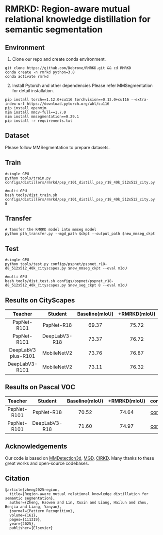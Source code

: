 # RMRKD: Region-aware mutual relational knowledge distillation for semantic segmentation

## Environment
1. Clone our repo and create conda environment.
```
git clone https://github.com/Debrove/RMRKD.git && cd RMRKD
conda create -n rmrkd python=3.8
conda activate rmrkd
```

2. Install Pytorch and other dependencies
Please refer MMSegmentation for detail installation.
```
pip install torch==1.12.0+cu116 torchvision==0.13.0+cu116 --extra-index-url https://download.pytorch.org/whl/cu116
pip install openmim
mim install mmcv-full==1.7.0
mim install mmsegmentation==0.29.1
pip install -r requirements.txt
```

## Dataset
Please follow MMSegmentation to prepare datasets.

## Train

```
#single GPU
python tools/train.py configs/distillers/rmrkd/psp_r101_distill_psp_r18_40k_512x512_city.py

#multi GPU
bash tools/dist_train.sh configs/distillers/rmrkd/psp_r101_distill_psp_r18_40k_512x512_city.py 8
```

## Transfer
```
# Tansfer the RMRKD model into mmseg model
python pth_transfer.py --mgd_path $ckpt --output_path $new_mmseg_ckpt
```
## Test

```
#single GPU
python tools/test.py configs/pspnet/pspnet_r18-d8_512x512_40k_cityscapes.py $new_mmseg_ckpt --eval mIoU

#multi GPU
bash tools/dist_test.sh configs/pspnet/pspnet_r18-d8_512x512_40k_cityscapes.py $new_seg_ckpt 8 --eval mIoU
```

## Results on CityScapes
|  Teacher  |  Student   | Baseline(mIoU) | +RMRKD(mIoU) |                            config                            |
| :------: | :------: | :----------------: | :------------: | :----------------------------------------------------------: |
|   PspNet-R101   | PspNet-R18 |        69.37        |      75.72      | [config](https://github.com/Debrove/RMRKD/tree/master/configs/distillers/rmrkd/psp_r101_distill_psp_r18_40k_512x512_city.py) |
| PspNet-R101 | DeepLabV3-R18 |        73.37        |      76.72      | [config](https://github.com/Debrove/RMRKD/tree/master/configs/distillers/rmrkd/psp_r101_distill_deepv3_r18_40k_512x512_city.py) |
|   DeepLabV3 plus-R101   | MobileNetV2 |        73.76        |      76.87      | [config](https://github.com/Debrove/RMRKD/tree/master/configs/distillers/rmrkd/deepv3plus_r101_distill_deepv3_mbv2_40k_512x512_city.py) |
| DeepLabV3-R101 | MobileNetV2 |        73.11        |      76.32      | [config](https://github.com/Debrove/RMRKD/tree/master/configs/distillers/rmrkd/deepv3_r101_distill_deepv3_mbv2_40k_512x512_city.py) |

## Results on Pascal VOC
|  Teacher  |  Student   | Baseline(mIoU) | +RMRKD(mIoU) |                            config                            |
| :------: | :------: | :----------------: | :------------: | :----------------------------------------------------------: |
|   PspNet-R101   | PspNet-R18 |        70.52        |      74.64      | [config](https://github.com/Debrove/RMRKD/tree/master/configs/distillers/rmrkd/psp_r101_distill_psp_r18_40k_512x512_voc12aug.py) |
| PspNet-R101 | DeepLabV3-R18 |        71.60        |      74.97      | [config](https://github.com/Debrove/RMRKD/tree/master/configs/distillers/rmrkd/psp_r101_distill_deepv3_r18_40k_512x512_voc12aug.py) |


## Acknowledgements
Our code is based on [MMDetection3d](https://github.com/open-mmlab/mmdetection3d), [MGD](https://github.com/yzd-v/MGD.git), [CIRKD](https://github.com/winycg/CIRKD). Many thanks to these great works and open-source codebases.

## Citation
```
@article{zheng2025region,
  title={Region-aware mutual relational knowledge distillation for semantic segmentation},
  author={Zheng, Haowen and Lin, Xuxin and Liang, Hailun and Zhou, Benjia and Liang, Yanyan},
  journal={Pattern Recognition},
  volume={161},
  pages={111319},
  year={2025},
  publisher={Elsevier}

```

